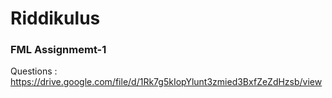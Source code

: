 # Riddikulus

### FML Assignmemt-1

Questions : https://drive.google.com/file/d/1Rk7g5kIopYlunt3zmied3BxfZeZdHzsb/view
